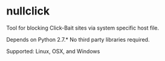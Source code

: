 nullclick
=========

Tool for blocking Click-Bait sites via system specific host file.

Depends on Python 2.7.*
No third party libraries required.

Supported: Linux, OSX, and Windows
